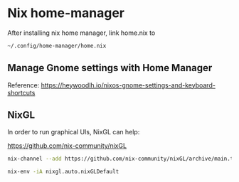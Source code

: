 # Nix home-manager

After installing nix home manager, link home.nix to

```bash
~/.config/home-manager/home.nix
```

## Manage Gnome settings with Home Manager

Reference:
<https://heywoodlh.io/nixos-gnome-settings-and-keyboard-shortcuts>

## NixGL

In order to run graphical UIs, NixGL can help:

<https://github.com/nix-community/nixGL>

``` bash
nix-channel --add https://github.com/nix-community/nixGL/archive/main.tar.gz nixgl && nix-channel --update

nix-env -iA nixgl.auto.nixGLDefault
```
